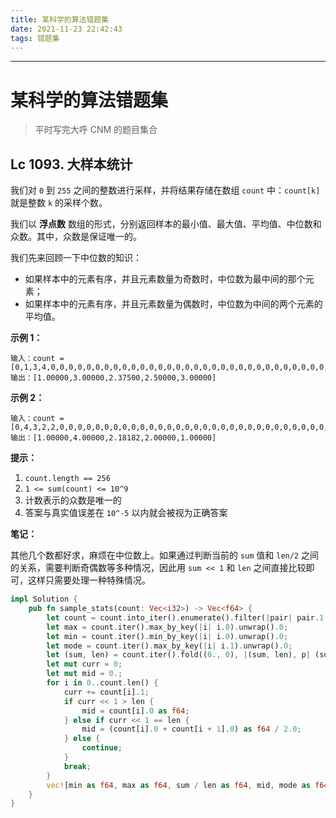 ```yaml
---
title: 某科学的算法错题集
date: 2021-11-23 22:42:43
tags: 错题集
---
```


------------

# 某科学的算法错题集

>   平时写完大呼 CNM 的题目集合

## Lc 1093. 大样本统计

我们对 `0` 到 `255` 之间的整数进行采样，并将结果存储在数组 `count` 中：`count[k]` 就是整数 `k` 的采样个数。

我们以 **浮点数** 数组的形式，分别返回样本的最小值、最大值、平均值、中位数和众数。其中，众数是保证唯一的。

我们先来回顾一下中位数的知识：

-   如果样本中的元素有序，并且元素数量为奇数时，中位数为最中间的那个元素；
-   如果样本中的元素有序，并且元素数量为偶数时，中位数为中间的两个元素的平均值。

**示例 1：**

```
输入：count = [0,1,3,4,0,0,0,0,0,0,0,0,0,0,0,0,0,0,0,0,0,0,0,0,0,0,0,0,0,0,0,0,0,0,0,0,0,0,0,0,0,0,0,0,0,0,0,0,0,0,0,0,0,0,0,0,0,0,0,0,0,0,0,0,0,0,0,0,0,0,0,0,0,0,0,0,0,0,0,0,0,0,0,0,0,0,0,0,0,0,0,0,0,0,0,0,0,0,0,0,0,0,0,0,0,0,0,0,0,0,0,0,0,0,0,0,0,0,0,0,0,0,0,0,0,0,0,0,0,0,0,0,0,0,0,0,0,0,0,0,0,0,0,0,0,0,0,0,0,0,0,0,0,0,0,0,0,0,0,0,0,0,0,0,0,0,0,0,0,0,0,0,0,0,0,0,0,0,0,0,0,0,0,0,0,0,0,0,0,0,0,0,0,0,0,0,0,0,0,0,0,0,0,0,0,0,0,0,0,0,0,0,0,0,0,0,0,0,0,0,0,0,0,0,0,0,0,0,0,0,0,0,0,0,0,0,0,0,0,0,0,0,0,0,0,0,0,0,0,0,0,0,0,0,0,0]
输出：[1.00000,3.00000,2.37500,2.50000,3.00000]
```

**示例 2：**

```
输入：count = [0,4,3,2,2,0,0,0,0,0,0,0,0,0,0,0,0,0,0,0,0,0,0,0,0,0,0,0,0,0,0,0,0,0,0,0,0,0,0,0,0,0,0,0,0,0,0,0,0,0,0,0,0,0,0,0,0,0,0,0,0,0,0,0,0,0,0,0,0,0,0,0,0,0,0,0,0,0,0,0,0,0,0,0,0,0,0,0,0,0,0,0,0,0,0,0,0,0,0,0,0,0,0,0,0,0,0,0,0,0,0,0,0,0,0,0,0,0,0,0,0,0,0,0,0,0,0,0,0,0,0,0,0,0,0,0,0,0,0,0,0,0,0,0,0,0,0,0,0,0,0,0,0,0,0,0,0,0,0,0,0,0,0,0,0,0,0,0,0,0,0,0,0,0,0,0,0,0,0,0,0,0,0,0,0,0,0,0,0,0,0,0,0,0,0,0,0,0,0,0,0,0,0,0,0,0,0,0,0,0,0,0,0,0,0,0,0,0,0,0,0,0,0,0,0,0,0,0,0,0,0,0,0,0,0,0,0,0,0,0,0,0,0,0,0,0,0,0,0,0,0,0,0,0,0,0]
输出：[1.00000,4.00000,2.18182,2.00000,1.00000]
```

**提示：**

1.  `count.length == 256`
2.  `1 <= sum(count) <= 10^9`
3.  计数表示的众数是唯一的
4.  答案与真实值误差在 `10^-5` 以内就会被视为正确答案

**笔记：**

其他几个数都好求，麻烦在中位数上。如果通过判断当前的 `sum` 值和 `len/2` 之间的关系，需要判断奇偶数等多种情况，因此用 `sum << 1` 和 `len` 之间直接比较即可，这样只需要处理一种特殊情况。

```rust
impl Solution {
    pub fn sample_stats(count: Vec<i32>) -> Vec<f64> {
        let count = count.into_iter().enumerate().filter(|pair| pair.1 != 0).collect::<Vec<_>>();
        let max = count.iter().max_by_key(|i| i.0).unwrap().0;
        let min = count.iter().min_by_key(|i| i.0).unwrap().0;
        let mode = count.iter().max_by_key(|i| i.1).unwrap().0;
        let (sum, len) = count.iter().fold((0., 0), |(sum, len), p| (sum + p.0 as f64 * p.1 as f64, len + p.1));
        let mut curr = 0;
        let mut mid = 0.;
        for i in 0..count.len() {
            curr += count[i].1;
            if curr << 1 > len {
                mid = count[i].0 as f64;
            } else if curr << 1 == len {
                mid = (count[i].0 + count[i + 1].0) as f64 / 2.0;
            } else {
                continue;
            }
            break;
        }
        vec![min as f64, max as f64, sum / len as f64, mid, mode as f64]
    }
}
```

